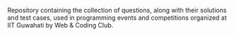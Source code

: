 Repository containing the collection of questions, along with their solutions 
and test cases, used in programming events and competitions organized at IIT
Guwahati by Web & Coding Club.
